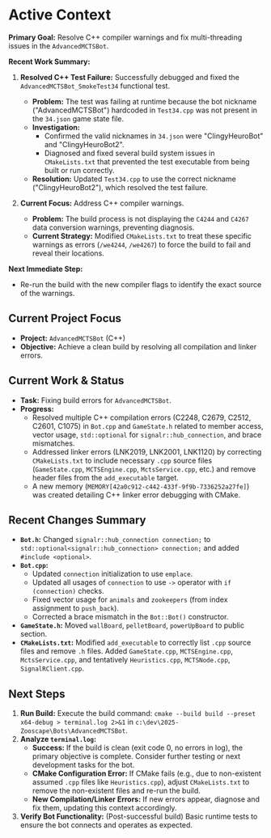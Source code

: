 # Active Context

**Primary Goal:** Resolve C++ compiler warnings and fix multi-threading issues in the `AdvancedMCTSBot`.

**Recent Work Summary:**

1.  **Resolved C++ Test Failure:** Successfully debugged and fixed the `AdvancedMCTSBot_SmokeTest34` functional test.
    -   **Problem:** The test was failing at runtime because the bot nickname ("AdvancedMCTSBot") hardcoded in `Test34.cpp` was not present in the `34.json` game state file.
    -   **Investigation:**
        -   Confirmed the valid nicknames in `34.json` were "ClingyHeuroBot" and "ClingyHeuroBot2".
        -   Diagnosed and fixed several build system issues in `CMakeLists.txt` that prevented the test executable from being built or run correctly.
    -   **Resolution:** Updated `Test34.cpp` to use the correct nickname ("ClingyHeuroBot2"), which resolved the test failure.

2.  **Current Focus:** Address C++ compiler warnings.
    -   **Problem:** The build process is not displaying the `C4244` and `C4267` data conversion warnings, preventing diagnosis.
    -   **Current Strategy:** Modified `CMakeLists.txt` to treat these specific warnings as errors (`/we4244`, `/we4267`) to force the build to fail and reveal their locations.

**Next Immediate Step:**
- Re-run the build with the new compiler flags to identify the exact source of the warnings.

## Current Project Focus

- **Project:** `AdvancedMCTSBot` (C++)
- **Objective:** Achieve a clean build by resolving all compilation and linker errors.

## Current Work & Status

- **Task:** Fixing build errors for `AdvancedMCTSBot`.
- **Progress:**
    - Resolved multiple C++ compilation errors (C2248, C2679, C2512, C2601, C1075) in `Bot.cpp` and `GameState.h` related to member access, vector usage, `std::optional` for `signalr::hub_connection`, and brace mismatches.
    - Addressed linker errors (LNK2019, LNK2001, LNK1120) by correcting `CMakeLists.txt` to include necessary `.cpp` source files (`GameState.cpp`, `MCTSEngine.cpp`, `MctsService.cpp`, etc.) and remove header files from the `add_executable` target.
    - A new memory (`MEMORY[42a0c912-c442-433f-9f9b-7336252a27fe]`) was created detailing C++ linker error debugging with CMake.

## Recent Changes Summary

- **`Bot.h`:** Changed `signalr::hub_connection connection;` to `std::optional<signalr::hub_connection> connection;` and added `#include <optional>`.
- **`Bot.cpp`:**
    - Updated `connection` initialization to use `emplace`.
    - Updated all usages of `connection` to use `->` operator with `if (connection)` checks.
    - Fixed vector usage for `animals` and `zookeepers` (from index assignment to `push_back`).
    - Corrected a brace mismatch in the `Bot::Bot()` constructor.
- **`GameState.h`:** Moved `wallBoard`, `pelletBoard`, `powerUpBoard` to public section.
- **`CMakeLists.txt`:** Modified `add_executable` to correctly list `.cpp` source files and remove `.h` files. Added `GameState.cpp`, `MCTSEngine.cpp`, `MctsService.cpp`, and tentatively `Heuristics.cpp`, `MCTSNode.cpp`, `SignalRClient.cpp`.

## Next Steps

1.  **Run Build:** Execute the build command: `cmake --build build --preset x64-debug > terminal.log 2>&1` in `c:\dev\2025-Zooscape\Bots\AdvancedMCTSBot`.
2.  **Analyze `terminal.log`:**
    *   **Success:** If the build is clean (exit code 0, no errors in log), the primary objective is complete. Consider further testing or next development tasks for the bot.
    *   **CMake Configuration Error:** If CMake fails (e.g., due to non-existent assumed `.cpp` files like `Heuristics.cpp`), adjust `CMakeLists.txt` to remove the non-existent files and re-run the build.
    *   **New Compilation/Linker Errors:** If new errors appear, diagnose and fix them, updating this context accordingly.
3.  **Verify Bot Functionality:** (Post-successful build) Basic runtime tests to ensure the bot connects and operates as expected.